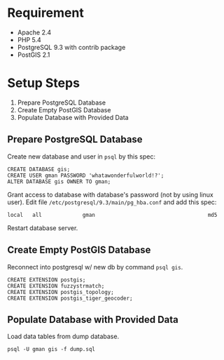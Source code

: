 Requirement
===========

- Apache 2.4
- PHP 5.4
- PostgreSQL 9.3 with contrib package
- PostGIS 2.1


Setup Steps
===========

1. Prepare PostgreSQL Database
2. Create Empty PostGIS Database
3. Populate Database with Provided Data


Prepare PostgreSQL Database
---------------------------

Create new database and user in `psql` by this spec:

    CREATE DATABASE gis;
    CREATE USER gman PASSWORD 'whatawonderfulworld!?';
    ALTER DATABASE gis OWNER TO gman;

Grant access to database with database's password (not by using linux user).
Edit file `/etc/postgresql/9.3/main/pg_hba.conf` and add this spec:

    local   all             gman                                    md5

Restart database server.


Create Empty PostGIS Database
-----------------------------

Reconnect into postgresql w/ new db by command `psql gis`.

    CREATE EXTENSION postgis;
    CREATE EXTENSION fuzzystrmatch;
    CREATE EXTENSION postgis_topology;
    CREATE EXTENSION postgis_tiger_geocoder;


Populate Database with Provided Data
------------------------------------

Load data tables from dump database.

    psql -U gman gis -f dump.sql
